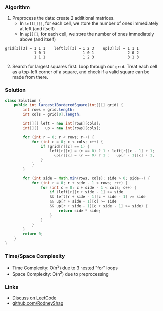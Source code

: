 ### Algorithm

1. Preprocess the data: create 2 additional matrices.
    - In `left[][]`, for each cell, we store the number of ones immediately at left (and itself)
    - In   `up[][]`, for each cell, we store the number of ones immediately above (and itself)

```
grid[3][3] = 1 1 1    left[3][3] = 1 2 3    up[3][3] = 1 1 1
             1 0 1                 1 0 1               2 0 2
             1 1 1                 1 2 3               3 1 3
```
2. Search for largest squares first. Loop through our `grid`. Treat each cell as a top-left corner of a square, and check if a valid square can be made from there.

### Solution

```java
class Solution {
    public int largest1BorderedSquare(int[][] grid) {
        int rows = grid.length;
        int cols = grid[0].length;

        int[][] left = new int[rows][cols];
        int[][]   up = new int[rows][cols];

        for (int r = 0; r < rows; r++) {
            for (int c = 0; c < cols; c++) {
                if (grid[r][c] == 1) {
                    left[r][c] = (c == 0) ? 1 : left[r][c - 1] + 1;
                      up[r][c] = (r == 0) ? 1 :   up[r - 1][c] + 1;
                }
            }
        }

        for (int side = Math.min(rows, cols); side > 0; side--) {
            for (int r = 0; r + side - 1 < rows; r++) {
                for (int c = 0; c + side - 1 < cols; c++) {
                    if (left[r][c + side - 1] >= side
                    && left[r + side - 1][c + side - 1] >= side
                    && up[r + side - 1][c] >= side
                    && up[r + side - 1][c + side - 1] >= side) {
                        return side * side;
                    }
                }
            }
        }
        return 0;
    }
}
```

### Time/Space Complexity

- Time Complexity: O(n<sup>3</sup>) due to 3 nested "for" loops
- Space Complexity: O(n<sup>2</sup>) due to preprocessing

### Links

- [Discuss on LeetCode](https://leetcode.com/problems/largest-1-bordered-square/discuss/360612)
- [github.com/RodneyShag](https://github.com/RodneyShag)
